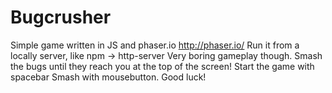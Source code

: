 # Bugcrusher
Simple game written in JS and phaser.io http://phaser.io/
Run it from a locally server, like npm -> http-server
Very boring gameplay though.
Smash the bugs until they reach you at the top of the screen!
Start the game with spacebar
Smash with mousebutton.
Good luck!
